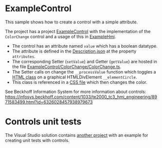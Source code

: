 # ExampleControl

This sample shows how to create a control with a simple attribute.

The project has a project [ExampleControl](ExampleControl) with the implementation of the `ColorChange` control and a usage of this in [ExampleHmi](ExampleHmi).

* The control has an attribute named `value` which has a boolean datatype.
* The attribute is defined in the [Description.json](ExampleControl/ColorChange/Description.json) at the property `attributes`.
* The corresponding Setter (`setValue`) and Getter (`getValue`) are hosted in the file [ExampleControl/ColorChange/ColorChange.ts](ExampleControl/ColorChange/ColorChange.ts).
* The Setter calls on change the `__processValue` function which toggles a [HTML class](https://developer.mozilla.org/en-US/docs/Web/HTML/Global_attributes/class) on a graphical HTMLDivElement `__elementCircle`.
* This class is referenced in a [CSS file](https://developer.mozilla.org/en-US/docs/Web/CSS) which then changes the color.

See Beckhoff Information System for more information about controls:
https://infosys.beckhoff.com/content/1033/te2000_tc3_hmi_engineering/8971583499.html?id=6326028457938979673

# Controls unit tests

The Visual Studio solution contains [another project](ControlTest) with an example for creating unit tests with controls.
